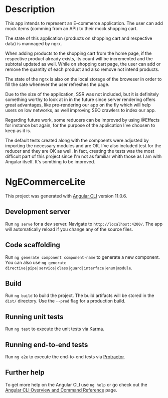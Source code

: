 # Description

This app intends to represent an E-commerce application. The user can add mock items (comming from an API) to their mock shopping cart.

The state of this application (products on shopping cart and respective data) is mannaged by ngrx.

When adding products to the shopping cart from the home page, if the respective product already exists, its count will be incremented and the subtotal updated as well.
While on shopping cart page, the user can add or remove the quantity of each product and also remove not intend products.

The state of the ngrx is also on the local storage of the broweser in order to fill the sate whenever the user refreshes the page.

Due to the size of the application, SSR was not included, but it is definitely something worthy to look at in in the future since server rendering offers great advantages, like pre-rendering our app on the fly which will help users on low networks, as well improving SEO crawlers to index our app.

Regarding future work, some reducers can be improved by using @Effects for instance but again, for the purpose of the application I've choosen to keep as it is.

The default tests created along with the compoents were adjusted by importing the necessary modules and are OK.
I've also included test for the reducer and they are OK as well.
In fact, creating the tests was the most difficult part of this project since I'm not as familiar whith those as I am with Angular itself. It's somthing to be improved.

# NgECommerceLite

This project was generated with [Angular CLI](https://github.com/angular/angular-cli) version 11.0.6.

## Development server

Run `ng serve` for a dev server. Navigate to `http://localhost:4200/`. The app will automatically reload if you change any of the source files.

## Code scaffolding

Run `ng generate component component-name` to generate a new component. You can also use `ng generate directive|pipe|service|class|guard|interface|enum|module`.

## Build

Run `ng build` to build the project. The build artifacts will be stored in the `dist/` directory. Use the `--prod` flag for a production build.

## Running unit tests

Run `ng test` to execute the unit tests via [Karma](https://karma-runner.github.io).

## Running end-to-end tests

Run `ng e2e` to execute the end-to-end tests via [Protractor](http://www.protractortest.org/).

## Further help

To get more help on the Angular CLI use `ng help` or go check out the [Angular CLI Overview and Command Reference](https://angular.io/cli) page.
